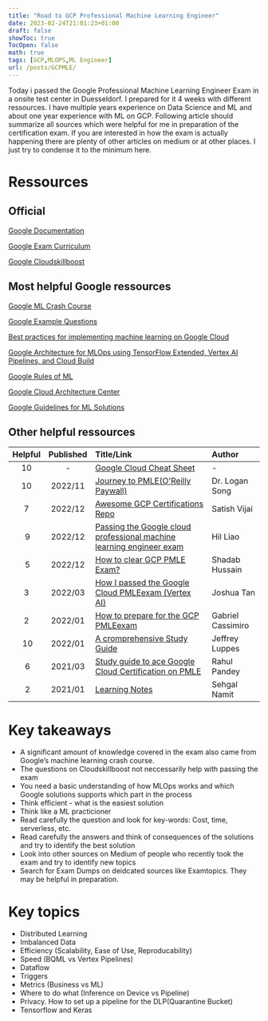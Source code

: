 ```yaml
---
title: "Road to GCP Professional Machine Learning Engineer"
date: 2023-02-24T21:01:23+01:00
draft: false
showToc: true
TocOpen: false
math: true
tags: [GCP,MLOPS,ML Engineer]
url: /posts/GCPMLE/
---
```


Today i passed the Google Professional Machine Learning Engineer Exam in a onsite test center in Duesseldorf. I prepared for it 4 weeks with different ressources. I have multiple years experience on Data Science and ML and about one year experience with ML on GCP.
Following article should summarize all sources which were helpful for me in preparation of the certification exam.
If you are interested in how the exam is actually happening there are plenty of other articles on medium or at other places. I just try to condense it to the minimum here.

# Ressources

## Official

[Google Documentation](https://cloud.google.com/vertex-ai/docs?hl=en)

[Google Exam Curriculum](https://cloud.google.com/certification/guides/machine-learning-engineer?hl=en)

[Google Cloudskillboost](https://www.cloudskillsboost.google/paths/17)

## Most helpful Google ressources

[Google ML Crash Course](https://developers.google.com/machine-learning/crash-course?hl=en)

[Google Example Questions](https://docs.google.com/forms/d/e/1FAIpQLSeYmkCANE81qSBqLW0g2X7RoskBX9yGYQu-m1TtsjMvHabGqg/viewform)

[Best practices for implementing machine learning on Google Cloud](https://cloud.google.com/architecture/ml-on-gcp-best-practices#model-deployment-and-serving)

[Google Architecture for MLOps using TensorFlow Extended, Vertex AI Pipelines, and Cloud Build](https://cloud.google.com/architecture/architecture-for-mlops-using-tfx-kubeflow-pipelines-and-cloud-build)

[Google Rules of ML](https://developers.google.com/machine-learning/guides/rules-of-ml?hl=en)

[Google Cloud Architecture Center](https://cloud.google.com/architecture/ai-ml)

[Google Guidelines for ML Solutions](https://cloud.google.com/architecture/guidelines-for-developing-high-quality-ml-solutions)

## Other helpful ressources
| Helpful | Published | Title/Link | Author |
| :-: | :---:         |     :---      |          :--- |
| 10 |  - | [Google Cloud Cheat Sheet](https://googlecloudcheatsheet.withgoogle.com/) | - |
| 10 |  2022/11 | [Journey to PMLE(O'Reilly Paywall)](https://learning.oreilly.com/library/view/journey-to-become/9781803233727/B18333_01.xhtml#_idParaDest-22) | Dr. Logan Song |
| 7 |  2022/12 | [Awesome GCP Certifications Repo](https://github.com/sathishvj/awesome-gcp-certifications/blob/master/professional-machine-learning-engineer.md) | Satish Vijai |
| 9 |  2022/12 | [Passing the Google cloud professional machine learning engineer exam](https://medium.com/@hilliao/passing-the-google-cloud-professional-machine-learning-engineer-exam-ee5109ad77f4) | Hil Liao |
| 5 |  2022/12 | [How to clear GCP PMLE Exam?](https://medium.com/@techwithshadab/how-to-clear-google-cloud-professional-machine-learning-exam-3beeed012c48) | Shadab Hussain |
| 3 |  2022/03 | [How I passed the Google Cloud PMLEexam (Vertex AI)](https://medium.com/@joshcx/how-i-passed-the-google-cloud-professional-machine-learning-engineer-exam-vertex-ai-484c7863bbac) | Joshua Tan |
| 2 |  2022/01 | [How to prepare for the GCP PMLEexam](https://towardsdatascience.com/how-to-prepare-for-the-gcp-professional-machine-learning-engineer-exam-b1c59967355f) | Gabriel Cassimiro|
| 10 |  2022/01 | [A cromprehensive Study Guide](https://towardsdatascience.com/a-comprehensive-study-guide-for-the-google-professional-machine-learning-engineer-certification-1e411db4d2cf) | Jeffrey Luppes |
| 6 |  2021/03 | [Study guide to ace Google Cloud Certification on PMLE](https://medium.com/analytics-vidhya/study-guide-to-ace-google-cloud-certification-on-professional-machine-learning-engineer-2d6a05f9fbba) | Rahul Pandey |
| 2 |  2021/01 | [Learning Notes](https://github.com/sehgalnamit/Preparing-for-Google-cloud-professional-machine-learning-engineer-/blob/main/GCP_ML_Professional_Prepare.docx) | Sehgal Namit |

# Key takeaways

- A significant amount of knowledge covered in the exam also came from Google’s machine learning crash course.
- The questions on Cloudskillboost not neccessarily help with passing the exam
- You need a basic understanding of how MLOps works and which Google solutions supports which part in the process
- Think efficient - what is the easiest solution
- Think like a ML practicioner
- Read carefully the question and look for key-words: Cost, time, serverless, etc.
- Read carefully the answers and think of consequences of the solutions and try to identify the best solution
- Look into other sources on Medium of people who recently took the exam and try to identify new topics
- Search for Exam Dumps on deidcated sources like Examtopics. They may be helpful in preparation.

# Key topics

- Distributed Learning
- Imbalanced Data
- Efficiency (Scalability, Ease of Use, Reproducability)
- Speed (BQML vs Vertex Pipelines)
- Dataflow
- Triggers
- Metrics (Business vs ML)
- Where to do what (Inference on Device vs Pipeline)
- Privacy. How to set up a pipeline for the DLP(Quarantine Bucket)
- Tensorflow and Keras
